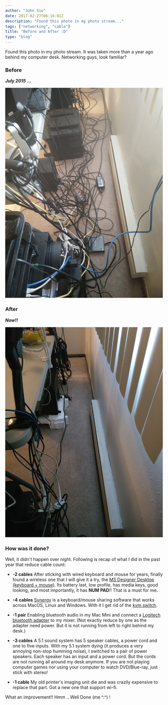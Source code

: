 ```yaml
---
author: "John Siu"
date: 2017-02-27T06:16:01Z
description: "Found this photo in my photo stream..."
tags: ["networking", "cable"]
title: "Before and After :D"
type: "blog"
---
```


Found this photo in my photo stream. It was taken more than a year ago behind my computer desk. Networking guys, look familiar?
<!--more-->
### Before

***July 2015 ...***

![Before](//raw.githubusercontent.com/J-Siu/johnsiu.com/master/static/img/before-and-after-01.jpg)

### After

***Now!!***

![After](//raw.githubusercontent.com/J-Siu/johnsiu.com/master/static/img/before-and-after-02.jpg)

### How was it done?

Well, it didn't happen over night. Following is recap of what I did in the past year that reduce cable count:

- **-2 cables** After sticking with wired keyboard and mouse for years, finally found a wireless one that I will give it a try, the [MS Designer Desktop (keyboard + mouse)](//www.microsoft.com/accessories/en-us/products/keyboards/designer-bluetooth-desktop/7n9-00001). Its battery last, low profile, has media keys, good looking, and most importantly, it has **NUM PAD**!! That is a must for me.

- **-4 cables** [Synergy](//symless.com/synergy/) is a keyboard/mouse sharing software that works across MacOS, Linux and Windows. With it I get rid of the [kvm switch](//en.wikipedia.org/wiki/KVM_switch).

- **-1 pair** Enabling bluetooth audio in my Mac Mini and connect a [Logitech bluetooth adapter](//www.logitech.com/en-us/product/bluetooth-audio-adapter) to my mixer. (Not exactly reduce by one as the adapter need power. But it is not running from left to right behind my desk.)

- **-3 cables** A 5.1 sound system has 5 speaker cables, a power cord and one to five inputs. With my 5.1 system dying (it produces a very annoying non-stop humming noise), I switched to a pair of power speakers. Each speaker has an input and a power cord. But the cords are not running all around my desk anymore. If you are not playing computer games nor using your computer to watch DVD/Blue-ray, just stick with stereo!

- **-1 cable** My old printer's imaging unit die and was crazily expensive to replace that part. Got a new one that support wi-fi.

What an improvement!! Hmm .. Well Done (me ^.^) !
